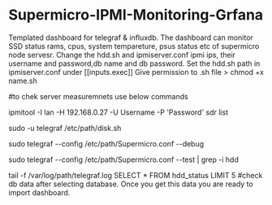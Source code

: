 # Supermicro-IPMI-Monitoring-Grfana
Templated dashboard for telegraf & influxdb.
The dashboard can monitor SSD status rams, cpus, system tempareture, psus status etc of supermicro node servesr.
Change the hdd.sh and ipmiserver.conf ipmi ips, their username and password,db name and db password.
Set the hdd.sh path in ipmiserver.conf under [[inputs.exec]]
Give permission to .sh file > chmod +x name.sh

 #to chek server measuremnets use below commands 

ipmitool -I lan -H 192.168.0.27 -U Username -P 'Password' sdr list

sudo -u telegraf /etc/path/disk.sh

sudo telegraf --config /etc/path/Supermicro.conf --debug

sudo telegraf --config /etc/path/Supermicro.conf --test | grep -i hdd

tail -f /var/log/path/telegraf.log
SELECT * FROM hdd_status LIMIT 5 #check db data after selecting database.
Once you get this data you are ready to import dashboard.
